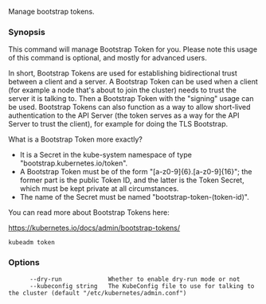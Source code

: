 
Manage bootstrap tokens.

### Synopsis



This command will manage Bootstrap Token for you.
  Please note this usage of this command is optional, and mostly for advanced users.

In short, Bootstrap Tokens are used for establishing bidirectional trust between a client and a server.
A Bootstrap Token can be used when a client (for example a node that's about to join the cluster) needs
to trust the server it is talking to. Then a Bootstrap Token with the "signing" usage can be used.
Bootstrap Tokens can also function as a way to allow short-lived authentication to the API Server
(the token serves as a way for the API Server to trust the client), for example for doing the TLS Bootstrap.

What is a Bootstrap Token more exactly?
 - It is a Secret in the kube-system namespace of type "bootstrap.kubernetes.io/token".
 - A Bootstrap Token must be of the form "[a-z0-9]{6}.[a-z0-9]{16}"; the former part is the public Token ID,
   and the latter is the Token Secret, which must be kept private at all circumstances.
 - The name of the Secret must be named "bootstrap-token-(token-id)".

You can read more about Bootstrap Tokens here:

  https://kubernetes.io/docs/admin/bootstrap-tokens/


```
kubeadm token
```

### Options

```
      --dry-run             Whether to enable dry-run mode or not
      --kubeconfig string   The KubeConfig file to use for talking to the cluster (default "/etc/kubernetes/admin.conf")
```

